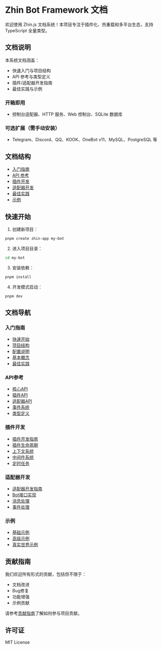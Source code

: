 
# Zhin Bot Framework 文档

欢迎使用 Zhin.js 文档系统！本项目专注于插件化、热重载和多平台生态，支持 TypeScript 全量类型。

## 文档说明

本系统文档涵盖：
- 快速入门与项目结构
- API 参考与类型定义
- 插件/适配器开发指南
- 最佳实践与示例

### 开箱即用
- 控制台适配器、HTTP 服务、Web 控制台、SQLite 数据库

### 可选扩展（需手动安装）
- Telegram、Discord、QQ、KOOK、OneBot v11、MySQL、PostgreSQL 等


## 文档结构

- [入门指南](./guide/quick-start.md)
- [API 参考](./api/index.md)
- [插件开发](./plugin/index.md)
- [适配器开发](./adapter/index.md)
- [最佳实践](./guide/best-practices.md)
- [示例](./examples/index.md)

## 快速开始

1. 创建新项目：
```bash
pnpm create zhin-app my-bot
```

2. 进入项目目录：
```bash
cd my-bot
```

3. 安装依赖：
```bash
pnpm install
```

4. 开发模式启动：
```bash
pnpm dev
```

## 文档导航

### 入门指南
- [快速开始](./guide/quick-start.md)
- [项目结构](./guide/project-structure.md)
- [配置说明](./guide/configuration.md)
- [基本概念](./guide/concepts.md)
- [最佳实践](./guide/best-practices.md)

### API参考
- [核心API](./api/core.md)
- [插件API](./api/plugin.md)
- [适配器API](./api/adapter.md)
- [事件系统](./api/events.md)
- [类型定义](./api/types.md)

### 插件开发
- [插件开发指南](./plugin/development.md)
- [插件生命周期](./plugin/lifecycle.md)
- [上下文系统](./plugin/context.md)
- [中间件系统](./plugin/middleware.md)
- [定时任务](./plugin/cron.md)

### 适配器开发
- [适配器开发指南](./adapter/development.md)
- [Bot接口实现](./adapter/bot-interface.md)
- [消息处理](./adapter/message-handling.md)
- [事件处理](./adapter/event-handling.md)

### 示例
- [基础示例](./examples/basic-usage.md)
- [高级示例](./examples/advanced-usage.md)
- [真实世界示例](./examples/real-world.md)

## 贡献指南

我们欢迎所有形式的贡献，包括但不限于：
- 文档改进
- Bug修复
- 功能增强
- 示例贡献

请参考[贡献指南](./contributing.md)了解如何参与项目贡献。

## 许可证

MIT License
